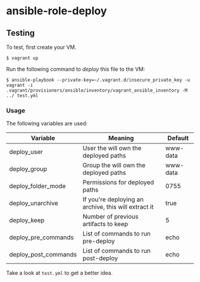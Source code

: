 # ansible-role-deploy

## Testing
To test, first create your VM.
```
$ vagrant up
```

Run the following command to _deploy_ this file to the VM:
```
$ ansible-playbook --private-key=~/.vagrant.d/insecure_private_key -u vagrant -i .vagrant/provisioners/ansible/inventory/vagrant_ansible_inventory -M ../ test.yml
```

### Usage

The following variables are used:

| Variable  | Meaning | Default |
| ------------- | ------------- |------------- |
| deploy_user  | User the will own the deployed paths  | www-data |
| deploy_group  | Group the will own the deployed paths  | www-data |
| deploy_folder_mode  | Permissions for deployed paths  | 0755 |
| deploy_unarchive  | If you're deploying an archive, this will extract it | true |
| deploy_keep  | Number of previous artifacts to keep | 5 |
| deploy_pre_commands  | List of commands to run pre-deploy | echo |
| deploy_post_commands  | List of commands to run post-deploy | echo |

Take a look at `test.yml` to get a better idea.
